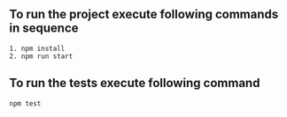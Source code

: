 ## To run the project execute following commands in sequence

    1. npm install
    2. npm run start

## To run the tests execute following command

```javascript
npm test
```
